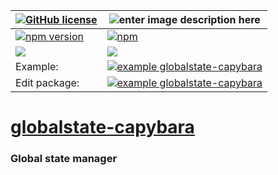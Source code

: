 | [![GitHub license](https://img.shields.io/badge/license-MIT-blue.svg)](https://github.com/audi2014/globalstate-capybara/blob/master/LICENSE) | ![enter image description here](https://github.com/audi2014/globalstate-capybara/raw/master/CoreConcepts.jpg)                                            |
| -------------------------------------------------------------------------------------------------------------------------------------------- | -------------------------------------------------------------------------------------------------------------------------------------------------------- |
| [![npm version](https://img.shields.io/npm/v/globalstate-capybara.svg?style=flat)](https://www.npmjs.com/package/globalstate-capybara)       | [![npm](https://img.shields.io/npm/dw/globalstate-capybara.svg)](https://www.npmjs.com/package/globalstate-capybara)                                     |
| ![](https://img.shields.io/bundlephobia/min/globalstate-capybara.svg?style=flat)                                                             | ![](https://img.shields.io/github/languages/code-size/audi2014/globalstate-capybara.svg?style=flat)                                                      |
| Example:                                                                                                                                     | [![example globalstate-capybara](https://codesandbox.io/static/img/play-codesandbox.svg)](https://codesandbox.io/s/3wk4z1kw6)                            |
| Edit package:                                                                                                                                | [![example globalstate-capybara](https://codesandbox.io/static/img/play-codesandbox.svg)](https://codesandbox.io/s/github/audi2014/globalstate-capybara) |

# [globalstate-capybara](https://github.com/audi2014/globalstate-capybara/)

### Global state manager
